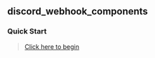 ## discord_webhook_components

### Quick Start
> [Click here to begin](https://github.com/AWeirdScratcher/discord_webhook_components/wiki/Quick-start)
